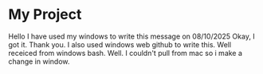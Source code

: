 # My Project
Hello I have used my windows to write this message on 08/10/2025
Okay, I got it. Thank you. I also used windows web github to write this. 
Well receiced from windows bash.
Well. I couldn't pull from mac so i make a change in window.